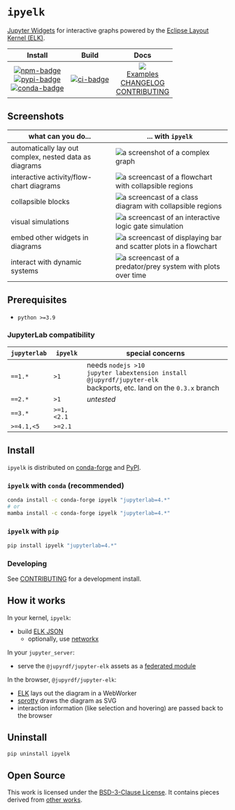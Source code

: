 # `ipyelk`

[Jupyter Widgets][widgets] for interactive graphs powered by the [Eclipse Layout Kernel
(ELK)][elk].

|                                        Install                                        |        Build        |                                         Docs                                         |
| :-----------------------------------------------------------------------------------: | :-----------------: | :----------------------------------------------------------------------------------: |
| [![npm-badge]][npm] <br/> [![pypi-badge][]][pypi] <br/> [![conda-badge]][conda-forge] | [![ci-badge][]][ci] | [![][docs-badge]][docs] <br/> [Examples][] <br/>[CHANGELOG][] <br/> [CONTRIBUTING][] |

## Screenshots

| what can you do...                                     | ... with `ipyelk`                                                                      |
| ------------------------------------------------------ | -------------------------------------------------------------------------------------- |
| automatically lay out complex, nested data as diagrams | ![a screenshot of a complex graph][screenshot]                                         |
| interactive activity/flow-chart diagrams               | ![a screencast of a flowchart with collapsible regions][screenshot-activities]         |
| collapsible blocks                                     | ![a screencast of a class diagram with collapsible regions][screenshot-activity-block] |
| visual simulations                                     | ![a screencast of an interactive logic gate simulation][screenshot-1-bit]              |
| embed other widgets in diagrams                        | ![a screencast of displaying bar and scatter plots in a flowchart][screenshot-overlay] |
| interact with dynamic systems                          | ![a screencast of a predator/prey system with plots over time][screenshot-deer-wolves] |

## Prerequisites

- `python >=3.9`

### JupyterLab compatibility

| `jupyterlab` | `ipyelk`   | special concerns                                                                                                          |
| ------------ | ---------- | ------------------------------------------------------------------------------------------------------------------------- |
| `==1.*`      | `>1`       | needs `nodejs >10`<br/>`jupyter labextension install @jupyrdf/jupyter-elk`<br/>backports, etc. land on the `0.3.x` branch |
| `==2.*`      | `>1`       | _untested_                                                                                                                |
| `==3.*`      | `>=1,<2.1` |
| `>=4.1,<5`   | `>=2.1`    |

## Install

`ipyelk` is distributed on [conda-forge][] and [PyPI][].

### `ipyelk` with `conda` (recommended)

```bash
conda install -c conda-forge ipyelk "jupyterlab=4.*"
# or
mamba install -c conda-forge ipyelk "jupyterlab=4.*"
```

### `ipyelk` with `pip`

```bash
pip install ipyelk "jupyterlab=4.*"
```

### Developing

See [CONTRIBUTING][] for a development install.

## How it works

In your kernel, `ipyelk`:

- build [ELK JSON][elk-json]
  - optionally, use [networkx][]

In your `jupyter_server`:

- serve the `@jupyrdf/jupyter-elk` assets as a
  [federated module](https://jupyterlab.readthedocs.io/en/latest/extension/extension_dev.html#prebuilt-extensions)

In the browser, `@jupyrdf/jupyter-elk`:

- [ELK][] lays out the diagram in a WebWorker
- [sprotty][] draws the diagram as SVG
- interaction information (like selection and hovering) are passed back to the browser

## Uninstall

```bash
pip uninstall ipyelk
```

## Open Source

This work is licensed under the [BSD-3-Clause License][license]. It contains pieces
derived from [other works][copyright].

[copyright]: https://github.com/jupyrdf/ipyelk/tree/master/COPYRIGHT.md
[license]: https://github.com/jupyrdf/ipyelk/tree/master/LICENSE.txt
[docs]: https://ipyelk.readthedocs.org
[docs-badge]: https://readthedocs.org/projects/ipyelk/badge/?version=latest
[examples]: https://github.com/jupyrdf/ipyelk/tree/master/examples/_index.ipynb
[contributing]: https://github.com/jupyrdf/ipyelk/tree/master/CONTRIBUTING.md
[changelog]: https://github.com/jupyrdf/ipyelk/tree/master/CHANGELOG.md
[ci-badge]: https://github.com/jupyrdf/ipyelk/workflows/CI/badge.svg
[ci]: https://github.com/jupyrdf/ipyelk/actions?query=workflow%3ACI+branch%3Amaster
[elk-json]:
  https://www.eclipse.org/elk/documentation/tooldevelopers/graphdatastructure/jsonformat.html
[elk]: https://github.com/kieler/elkjs
[jupyterlab]: https://github.com/jupyterlab/jupyterlab
[networkx]: https://networkx.github.io
[sprotty]: https://github.com/eclipse/sprotty
[widgets]: https://jupyter.org/widgets
[screenshot]:
  https://user-images.githubusercontent.com/7581399/90518838-40820300-e135-11ea-8e68-b19356794c78.png
[screenshot-activities]:
  https://user-images.githubusercontent.com/7581399/105381388-f36ef500-5bdc-11eb-8208-d227951b806e.gif
[screenshot-activity-block]:
  https://user-images.githubusercontent.com/7581399/105381390-f4a02200-5bdc-11eb-808e-844ee17cad8f.gif
[screenshot-1-bit]:
  https://user-images.githubusercontent.com/7581399/105381389-f4a02200-5bdc-11eb-975d-e4a09c4f0c96.gif
[screenshot-overlay]:
  https://github.com/user-attachments/assets/7cb454ab-d25b-4184-9632-018fa859cc25
[screenshot-deer-wolves]:
  https://github.com/user-attachments/assets/db2dd114-3104-4b8d-9f99-f7a9127214d8
[npm-badge]: https://img.shields.io/npm/v/@jupyrdf/jupyter-elk
[npm]: https://www.npmjs.com/package/@jupyrdf/jupyter-elk
[pypi]: https://pypi.org/project/ipyelk
[pypi-badge]: https://img.shields.io/pypi/v/ipyelk
[conda-badge]: https://img.shields.io/conda/vn/conda-forge/ipyelk
[conda-forge]: https://anaconda.org/conda-forge/ipyelk/
[package-manager]: https://nodejs.org/en/download/package-manager
